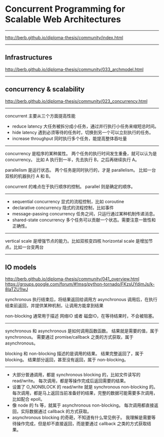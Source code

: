 # Concurrent Programming for Scalable Web Architectures

---

http://berb.github.io/diploma-thesis/community/index.html

---

## Infrastructures

http://berb.github.io/diploma-thesis/community/033_archmodel.html

---

## concurrency & scalability

http://berb.github.io/diploma-thesis/community/023_concurrency.html

---

concurrent 主要从三个方面提高性能

+ reduce latency
    大任务被拆分成小任务，通过并行执行小任务来缩短总时间。
+ hide latency
    遇到必须等待的任务时，切换到另一个可以立刻执行的任务。
+ increase throughput
    同时执行多个任务，能提高整体吞吐量

---

concurrency 是程序的某种属性。
两个任务的执行时间发生重叠，就可以认为是 concurrency。
比如 A 执行到一半，先去执行 B，之后再继续执行 A。

parallelism 是运行状态。
两个任务是同时执行的，才是 parallelism。
比如一台双核的机器执行 A 和 B。

concurrent 的难点在于执行顺序的控制。
parallel 则是确定的顺序。

---

+ sequential concurrency
    显式的流程控制，比如 coroutine
+ declarative concurrency
    隐式的流程控制，比如事件
+ message-passing concurrency
    任务之间，只运行通过某种机制传递消息。
+ shared-state concurrency
    多个任务可以贡献一个状态。需要注意一致性和正确性。

---

vertical scale 是增强节点的能力。比如双核变四核
horizontal scale 是增加节点。比如一台变两台

---

## IO models

http://berb.github.io/diploma-thesis/community/041_overview.html
https://groups.google.com/forum/#!msg/python-tornado/FKzsUYdjmJs/k-8laTZU1lwJ

synchronous 执行结束后，将结果返回给调用方
asynchronous 调用后，在执行结束前返回，并提供某种机制，让调用方能拿到结果

non-blocking 通常用于描述 网络IO 或者 磁盘IO，在等待结果时，不会被阻塞。

---

synchronous 和 asynchronous 是如何调用函数函数。
结果就是需要的值，属于 synchronous。
需要通过 promise/callback 之类的方式获取，属于 asynchronous。

blocking 和 non-blocking 描述的是调用的结果。
结果完整返回了，属于 blocking。
结果部分返回，甚至没有返回，属于 non-blocking。

---

+ 大部分普通调用，都是 synchronous blocking 的，比如文件读写的 read/write。
    每次调用，都是等操作完成后返回需要的结果。
+ 设置了 O_NONBLOCK 的 read/write 就是 synchronous non-blocking 的。
    每次调用，都是马上返回当前准备好的结果，完整的数据可能需要多次调用，比如配合 epoll。
+ 像 node 的 fs 等，就属于 asynchronous non-blocking。
    每次调用都直接返回，实际数据通过 callback 的方式获取。
+ asynchronous blocking 的奇葩，不知道有什么常见例子。
    我理解是需要等待操作完成，但是却不直接返回，而是要通过 callback 之类的方式获取结果。
